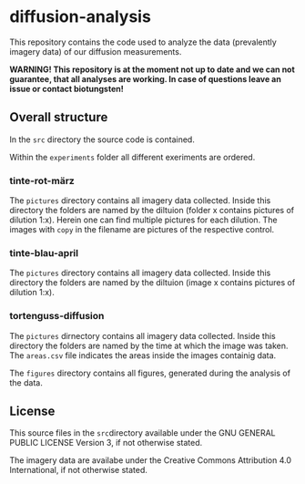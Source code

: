 # diffusion-analysis
This repository contains the code used to analyze the data (prevalently imagery data) of our diffusion measurements.

**WARNING! This repository is at the moment not up to date and we can not guarantee, that all analyses are working. In case of questions leave an issue or contact biotungsten!**

## Overall structure

In the `src` directory the source code is contained.

Within  the `experiments` folder all different exeriments are ordered.

### tinte-rot-märz
The `pictures` directory contains all imagery data collected. Inside this directory the folders are named by the diltuion (folder x contains pictures of dilution 1:x). Herein one can find multiple pictures for each dilution. The images with `copy` in the filename are pictures of the respective control.

### tinte-blau-april
The `pictures` directory contains all imagery data collected. Inside this directory the folders are named by the diltuion (image x contains pictures of dilution 1:x).

### tortenguss-diffusion
The `pictures` dirnectory contains all imagery data collected. Inside this directory the folders are named by the time at which the image was taken. The `areas.csv` file indicates the areas inside the images containig data.

The `figures` directory contains all figures, generated during the analysis of the data.

## License
This source files in the `src`directory available under the GNU GENERAL PUBLIC LICENSE Version 3, if not otherwise stated.

The imagery data are availabe under the Creative Commons Attribution 4.0 International, if not otherwise stated.

